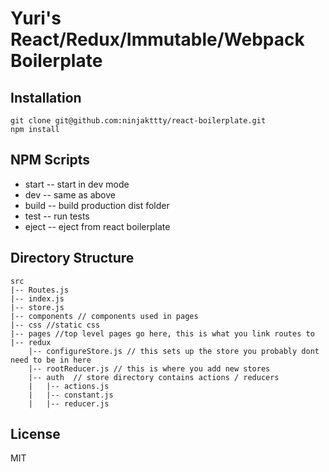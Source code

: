 # Yuri's React/Redux/Immutable/Webpack Boilerplate

## Installation

```
git clone git@github.com:ninjakttty/react-boilerplate.git
npm install
```

## NPM Scripts

* start -- start in dev mode
* dev -- same as above
* build -- build production dist folder
* test -- run tests
* eject -- eject from react boilerplate

## Directory Structure

```
src
|-- Routes.js
|-- index.js
|-- store.js
|-- components // components used in pages
|-- css //static css
|-- pages //top level pages go here, this is what you link routes to
|-- redux
    |-- configureStore.js // this sets up the store you probably dont need to be in here
    |-- rootReducer.js // this is where you add new stores
    |-- auth  // store directory contains actions / reducers
    |   |-- actions.js
    |   |-- constant.js
    |   |-- reducer.js
```

## License

MIT
